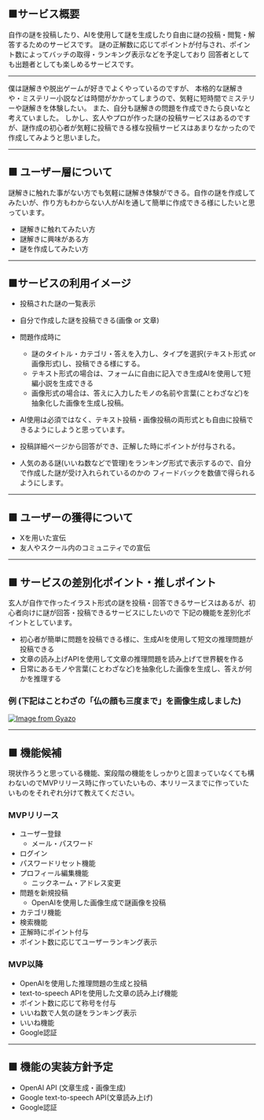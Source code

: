## ■サービス概要
自作の謎を投稿したり、AIを使用して謎を生成したり自由に謎の投稿・閲覧・解答するためのサービスです。
謎の正解数に応じてポイントが付与され、ポイント数によってバッチの取得・ランキング表示などを予定しており
回答者としても出題者としても楽しめるサービスです。
*** 
僕は謎解きや脱出ゲームが好きでよくやっているのですが、
本格的な謎解きや・ミステリー小説などは時間がかかってしまうので、気軽に短時間でミステリーや謎解きを体験したい。
また、自分も謎解きの問題を作成できたら良いなと考えていました。
しかし、玄人やプロが作った謎の投稿サービスはあるのですが、謎作成の初心者が気軽に投稿できる様な投稿サービスはあまりなかったので作成してみようと思いました。
*** 
## ■ ユーザー層について
謎解きに触れた事がない方でも気軽に謎解き体験ができる。自作の謎を作成してみたいが、作り方もわからない人がAIを通して簡単に作成できる様にしたいと思っています。
- 謎解きに触れてみたい方
- 謎解きに興味がある方
- 謎を作成してみたい方
*** 

## ■サービスの利用イメージ
- 投稿された謎の一覧表示
- 自分で作成した謎を投稿できる(画像 or 文章)
- 問題作成時に
  + 謎のタイトル・カテゴリ・答えを入力し、タイプを選択(テキスト形式 or 画像形式)し、投稿できる様にする。
  + テキスト形式の場合は、フォームに自由に記入でき生成AIを使用して短編小説を生成できる
  + 画像形式の場合は、答えに入力したモノの名前や言葉(ことわざなど)を抽象化した画像を生成し投稿。
- AI使用は必須ではなく、テキスト投稿・画像投稿の両形式とも自由に投稿できるようにしようと思っています。
- 投稿詳細ページから回答ができ、正解した時にポイントが付与される。
  
- 人気のある謎(いいね数などで管理)をランキング形式で表示するので、自分で作成した謎が受け入れられているのかの
フィードバックを数値で得られるようにします。

*** 

## ■ ユーザーの獲得について
- Xを用いた宣伝
- 友人やスクール内のコミュニティでの宣伝

*** 

## ■ サービスの差別化ポイント・推しポイント
玄人が自作で作ったイラスト形式の謎を投稿・回答できるサービスはあるが、初心者向けに謎が回答・投稿できるサービスにしたいので
下記の機能を差別化ポイントとしています。
- 初心者が簡単に問題を投稿できる様に、生成AIを使用して短文の推理問題が投稿できる
- 文章の読み上げAPIを使用して文章の推理問題を読み上げて世界観を作る
- 日常にあるモノや言葉(ことわざなど)を抽象化した画像を生成し、答えが何かを推理する

### 例 (下記はことわざの「仏の顔も三度まで」を画像生成しました)
  
[![Image from Gyazo](https://i.gyazo.com/5a8f257211bcb2c676cfbe178dd8ffce.png)](https://gyazo.com/5a8f257211bcb2c676cfbe178dd8ffce)

*** 

## ■ 機能候補
現状作ろうと思っている機能、案段階の機能をしっかりと固まっていなくても構わないのでMVPリリース時に作っていたいもの、本リリースまでに作っていたいものをそれぞれ分けて教えてください。
### MVPリリース
- ユーザー登録
    - メール・パスワード
- ログイン
- パスワードリセット機能
- プロフィール編集機能
    - ニックネーム・アドレス変更
- 問題を新規投稿
    - OpenAIを使用した画像生成で謎画像を投稿
- カテゴリ機能
- 検索機能
- 正解時にポイント付与
- ポイント数に応じてユーザーランキング表示

### MVP以降
- OpenAIを使用した推理問題の生成と投稿
- text-to-speech APIを使用した文章の読み上げ機能
- ポイント数に応じて称号を付与
- いいね数で人気の謎をランキング表示
- いいね機能
- Google認証

*** 

## ■ 機能の実装方針予定
- OpenAI API (文章生成・画像生成)
- Google text-to-speech API(文章読み上げ)
- Google認証
